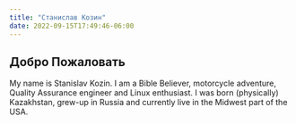 ```yaml
---
title: "Станислав Козин"
date: 2022-09-15T17:49:46-06:00
---
```

## Добро Пожаловать
My name is Stanislav Kozin. I am a Bible Believer, motorcycle adventure, Quality Assurance engineer and Linux enthusiast. I was born (physically) Kazakhstan, grew-up in Russia and currently live in the Midwest part of the USA. 